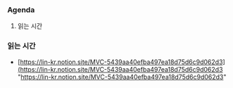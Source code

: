 ### Agenda
1. 읽는 시간

### 읽는 시간
- [https://lin-kr.notion.site/MVC-5439aa40efba497ea18d75d6c9d062d3](https://lin-kr.notion.site/MVC-5439aa40efba497ea18d75d6c9d062d3 "https://lin-kr.notion.site/MVC-5439aa40efba497ea18d75d6c9d062d3"
